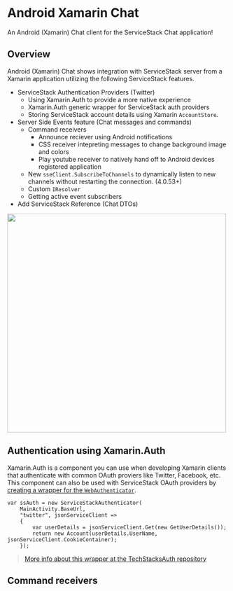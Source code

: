 # Android Xamarin Chat
An Android (Xamarin) Chat client for the ServiceStack Chat application!

## Overview
Android (Xamarin) Chat shows integration with ServiceStack server from a Xamarin application utilizing the following ServiceStack features.
- ServiceStack Authentication Providers (Twitter)
    - Using Xamarin.Auth to provide a more native experience
    - Xamarin.Auth generic wrapper for ServiceStack auth providers 
    - Storing ServiceStack account details using Xamarin `AccountStore`.
- Server Side Events feature (Chat messages and commands)
    - Command receivers
        - Announce reciever using Android notifications
        - CSS receiver intepreting messages to change background image and colors
        - Play youtube receiver to natively hand off to Android devices registered application
    - New `sseClient.SubscribeToChannels` to dynamically listen to new channels without restarting the connection. (4.0.53+)
    - Custom `IResolver`  
    - Getting active event subscribers
- Add ServiceStack Reference (Chat DTOs)

<img src="https://raw.githubusercontent.com/ServiceStack/Assets/master/img/apps/Chat/demo-preview.png" width="500" href="https://www.youtube.com/watch?v=tImAm2LURu0">

## Authentication using Xamarin.Auth
Xamarin.Auth is a component you can use when developing Xamarin clients that authenticate with common OAuth proviers like Twitter, Facebook, etc. This component can also be used with ServiceStack OAuth providers by [creating a wrapper for the `WebAuthenticator`](https://github.com/ServiceStackApps/AndroidXamarinChat/blob/d5d033c49d9b5f73f8679339e05f9dab21ad120f/AndroidXamarinChat/ServiceStackAuthenticator.cs#L10-L64).

```` CSharp
var ssAuth = new ServiceStackAuthenticator(
    MainActivity.BaseUrl,
    "twitter", jsonServiceClient =>
    {
        var userDetails = jsonServiceClient.Get(new GetUserDetails());
        return new Account(userDetails.UserName, jsonServiceClient.CookieContainer);
    });
````
> [More info about this wrapper at the TechStacksAuth repository](https://github.com/ServiceStackApps/TechStacksAuth#using-xamarinauth-with-servicestack)

## Command receivers




